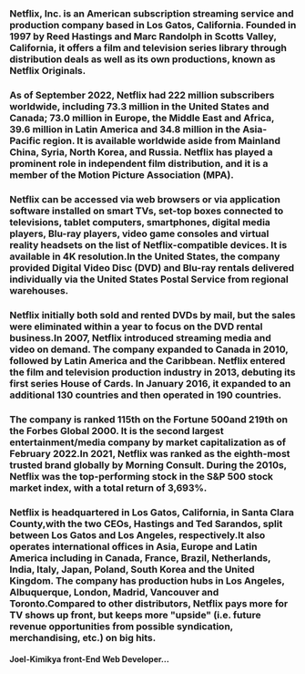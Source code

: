 ### Netflix, Inc. is an American subscription streaming service and production company based in Los Gatos, California. Founded in 1997 by Reed Hastings and Marc Randolph in Scotts Valley, California, it offers a film and television series library through distribution deals as well as its own productions, known as Netflix Originals.

### As of September 2022, Netflix had 222 million subscribers worldwide, including 73.3 million in the United States and Canada; 73.0 million in Europe, the Middle East and Africa, 39.6 million in Latin America and 34.8 million in the Asia-Pacific region. It is available worldwide aside from Mainland China, Syria, North Korea, and Russia. Netflix has played a prominent role in independent film distribution, and it is a member of the Motion Picture Association (MPA).
### Netflix can be accessed via web browsers or via application software installed on smart TVs, set-top boxes connected to televisions, tablet computers, smartphones, digital media players, Blu-ray players, video game consoles and virtual reality headsets on the list of Netflix-compatible devices. It is available in 4K resolution.In the United States, the company provided Digital Video Disc (DVD) and Blu-ray rentals delivered individually via the United States Postal Service from regional warehouses.

### Netflix initially both sold and rented DVDs by mail, but the sales were eliminated within a year to focus on the DVD rental business.In 2007, Netflix introduced streaming media and video on demand. The company expanded to Canada in 2010, followed by Latin America and the Caribbean. Netflix entered the film and television production industry in 2013, debuting its first series House of Cards. In January 2016, it expanded to an additional 130 countries and then operated in 190 countries.

### The company is ranked 115th on the Fortune 500and 219th on the Forbes Global 2000. It is the second largest entertainment/media company by market capitalization as of February 2022.In 2021, Netflix was ranked as the eighth-most trusted brand globally by Morning Consult. During the 2010s, Netflix was the top-performing stock in the S&P 500 stock market index, with a total return of 3,693%.

### Netflix is headquartered in Los Gatos, California, in Santa Clara County,with the two CEOs, Hastings and Ted Sarandos, split between Los Gatos and Los Angeles, respectively.It also operates international offices in Asia, Europe and Latin America including in Canada, France, Brazil, Netherlands, India, Italy, Japan, Poland, South Korea and the United Kingdom. The company has production hubs in Los Angeles, Albuquerque, London, Madrid, Vancouver and Toronto.Compared to other distributors, Netflix pays more for TV shows up front, but keeps more "upside" (i.e. future revenue opportunities from possible syndication, merchandising, etc.) on big hits.
#### Joel-Kimikya front-End Web Developer...